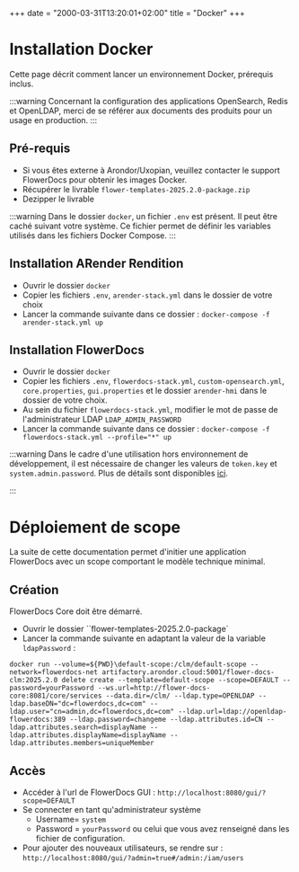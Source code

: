 +++
date = "2000-03-31T13:20:01+02:00"
title = "Docker"
+++

# Installation Docker

Cette page décrit comment lancer un environnement Docker, prérequis inclus. 

:::warning
Concernant la configuration des applications OpenSearch, Redis et OpenLDAP, merci de se référer aux documents des produits pour un usage en production.
:::
 
## Pré-requis

* Si vous êtes externe à Arondor/Uxopian, veuillez contacter le support FlowerDocs pour obtenir les images Docker.
* Récupérer le livrable `flower-templates-2025.2.0-package.zip`
* Dezipper le livrable

:::warning
Dans le dossier `docker`, un fichier `.env` est présent. Il peut être caché suivant votre système. Ce fichier permet de définir les variables utilisés dans les fichiers Docker Compose.
:::

## Installation ARender Rendition 

* Ouvrir le dossier `docker`
* Copier les fichiers `.env`, `arender-stack.yml` dans le dossier de votre choix 
* Lancer la commande suivante dans ce dossier : `docker-compose -f arender-stack.yml up`

## Installation FlowerDocs

* Ouvrir le dossier `docker`
* Copier les fichiers `.env`, `flowerdocs-stack.yml`, `custom-opensearch.yml`, `core.properties`, `gui.properties` et le dossier `arender-hmi` dans le dossier de votre choix. 
* Au sein du fichier `flowerdocs-stack.yml`, modifier le mot de passe de l'administrateur LDAP `LDAP_ADMIN_PASSWORD`
* Lancer la commande suivante dans ce dossier : `docker-compose -f flowerdocs-stack.yml --profile="*" up`

:::warning
Dans le cadre d'une utilisation hors environnement de développement, il est nécessaire de changer les valeurs de `token.key` et `system.admin.password`. Plus de détails sont disponibles [ici](broken-link.md).

:::

# Déploiement de scope

La suite de cette documentation permet d'initier une application FlowerDocs avec un scope comportant le modèle technique minimal.


## Création

FlowerDocs Core doit être démarré.

* Ouvrir le dossier ``flower-templates-2025.2.0-package`
* Lancer la commande suivante en adaptant la valeur de la variable `ldapPassword` : 

`docker run --volume=${PWD}\default-scope:/clm/default-scope --network=flowerdocs-net artifactory.arondor.cloud:5001/flower-docs-clm:2025.2.0 delete create --template=default-scope --scope=DEFAULT --password=yourPassword --ws.url=http://flower-docs-core:8081/core/services --data.dir=/clm/ --ldap.type=OPENLDAP --ldap.baseDN="dc=flowerdocs,dc=com" --ldap.user="cn=admin,dc=flowerdocs,dc=com" --ldap.url=ldap://openldap-flowerdocs:389 --ldap.password=changeme --ldap.attributes.id=CN --ldap.attributes.search=displayName --ldap.attributes.displayName=displayName --ldap.attributes.members=uniqueMember`

## Accès 

* Accéder à l'url de FlowerDocs GUI :  `http://localhost:8080/gui/?scope=DEFAULT`
* Se connecter en tant qu'administrateur système
    - Username= `system`
    - Password = `yourPassword` ou celui que vous avez renseigné dans les fichier de configuration.
* Pour ajouter des nouveaux utilisateurs, se rendre sur : `http://localhost:8080/gui/?admin=true#/admin:/iam/users`